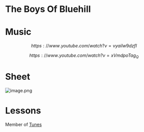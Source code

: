 # The Boys Of Bluehill   
# Music   

$$
https://www.youtube.com/watch?v=vyaiIw9dzfI
$$

$$
https://www.youtube.com/watch?v=xVmdpoTag_Q
$$
# Sheet   
![image.png](files/image_f.png)    
# Lessons   
Member of [Tunes](tunes.md)    
   
